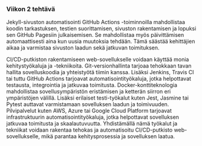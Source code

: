 ### Viikon 2 tehtävä
Jekyll-sivuston automatisointi GitHub Actions -toiminnoilla mahdollistaa koodin tarkastuksen, testien suorittamisen, sivuston rakentamisen ja lopuksi sen GitHub Pagesiin julkaisemisen. Se mahdollistaa myös päivittämisen automaattisesti aina kun uusia muutoksia tehdään. Tämä säästää kehittäjien aikaa ja varmistaa sivuston laadun sekä jatkuvan toimituksen. 

CI/CD-putkiston rakentamiseen web-sovellukselle voidaan käyttää monia kehitystyökaluja ja -tekniikoita. Git-versionhallinta tarjoaa tehokkaan tavan hallita sovelluskoodia ja yhteistyötä tiimin kanssa. Lisäksi Jenkins, Travis CI tai tuttu GitHub Actions tarjoavat automatisointityökaluja, jotka helpottavat testausta, integrointia ja jatkuvaa toimitusta. Docker-konttiteknologia mahdollistaa sovellusympäristön eristämisen ja ketterän siirron eri ympäristöjen välillä. Lisäksi erilaiset testi-työkalut kuten Jest, Jasmine tai Pytest auttavat varmistamaan sovelluksen laadun ja toimivuuden. Pilvipalvelut kuten AWS, Azure tai Google Cloud Platform tarjoavat infrastruktuurin automatisointityökaluja, jotka helpottavat sovelluksen jatkuvaa toimitusta ja skaalautuvuutta. Yhdistämällä nämä työkalut ja tekniikat voidaan rakentaa tehokas ja automatisoitu CI/CD-putkisto web-sovellukselle, mikä parantaa kehitysprosessia ja sovelluksen laatua.
